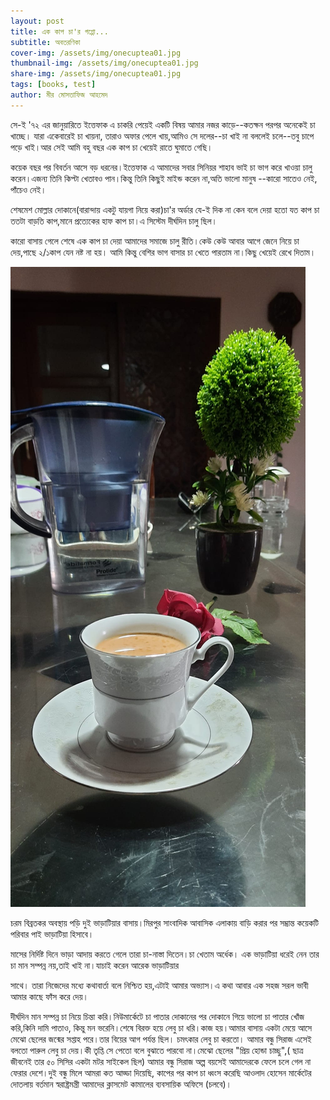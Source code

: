 ```yaml
---
layout: post
title: এক কাপ চা'র গপ্পো...
subtitle: অবতরণিকা
cover-img: /assets/img/onecuptea01.jpg
thumbnail-img: /assets/img/onecuptea01.jpg
share-img: /assets/img/onecuptea01.jpg
tags: [books, test]
author: মীর মোসতাফিজ আহমেদ
---
```



<p>সে-ই '৭২ এর জানুয়ারিতে ইত্তেফাক এ চাকরি পেয়েই একটি বিষয় আমার নজর কাড়ে--কতক্ষন পরপর অনেকেই চা খাচ্ছে। যারা একেবারেই চা খায়না, তারাও অফার পেলে খায়,আমিও সে দলের--চা খাই না বললেই চলে--তবু চাপে পড়ে খাই।আর সেই আমি বহু বছর এক কাপ চা খেয়েই রাতে ঘুমাতে গেছি।</p>
<p>কয়েক বছর পর বিবর্তন আসে বড় ধরনের।ইত্তেফাক এ আমাদের সবার সিনিয়র শাহাব ভাই চা ভাগ করে খাওয়া চালু করেন।এজন্য তিনি কিপ্টা খেতাবও পান।কিন্তু তিনি কিছুই মাইন্ড করেন না,অতি ভালো মানুষ --কারো সাতেও নেই, পাঁচেও নেই।</p>
<p>শেষমেশ মোল্লার দোকানে(বারান্দায় একটু যায়গা নিয়ে করা)চা'র অর্ডার যে-ই দিক না কেন বলে দেয়া হতো যত কাপ চা ততটা বাড়তি কাপ,মানে প্রত্যেকের হাফ কাপ চা।এ সিস্টেম দীর্ঘদিন চালু ছিল।</p>
<p>কারো বাসায় গেলে শেষে এক কাপ চা দেয়া আমাদের সমাজে চালু রীতি।কেউ কেউ আবার আগে জেনে নিয়ে চা দেয়,পাছে ২/১কাপ যেন নষ্ট না হয়। আমি কিন্তু বেশির ভাগ বাসার চা খেতে পারতাম না।কিছু খেয়েই রেখে দিতাম।</p>
<img src="/assets/img/onecuptea01.jpg">

<p>চরম বিব্রতকর অবস্থায় পড়ি দুই ভাড়াটিয়ার বাসায়।মিরপুর সাংবাদিক আবাসিক এলাকায় বাড়ি করার পর সম্ভ্রান্ত কয়েকটি পরিবার পাই ভাড়াটিয়া হিসাবে।</p> 
<p>মাসের নির্দিষ্ট দিনে ভাড়া আদায় করতে গেলে তারা চা-নাস্তা দিতেন।চা খেতাম অর্ধেক। এক ভাড়াটিয়া ধরেই নেন তার চা মান সম্পন্ন নয়,তাই খাই না।যাচাই করেন আরেক ভাড়াটিয়ার <p>সাথে। তারা নিজেদের মধ্যে কথাবার্তা বলে নিশ্চিত হয়,এটাই আমার অভ্যাস।এ কথা আবার এক সহজ সরল ভাবী আমার কাছে ফাঁস করে দেয়।</p>
দীর্ঘদিন মান সম্পন্ন চা নিয়ে চিন্তা করি।নিউমার্কেটে চা পাতার দোকানের পর দোকানে গিয়ে ভালো চা পাতার খোঁজ করি,কিনি দামি পাতাও, কিন্তু মন ভরেনি।শেষে বিরক্ত হয়ে লেবু চা ধরি।কাজ হয়।আমার বাসায় একটা মেয়ে আসে মেঝো ছেলের জন্মের সপ্তাহ পরে।তার বিয়ের আগ পর্যন্ত ছিল। চমৎকার লেবু চা করতো। আমার বন্ধু সিরাজ এসেই বলতো পারুল লেবু চা দেয়।কী তৃপ্তি সে পেতো বলে বুঝাতে পারবো না।মেঝো ছেলের "প্রিয় হোন্ডা চাচ্ছু",( ছাত্র জীবনেই তার ৫০ সিসির একটা মটর সাইকেল ছিল) আমার বন্ধু সিরাজ অল্প বয়সেই আমাদেরকে ফেলে চলে গেল না ফেরার দেশে।দুই বন্ধু মিলে আমরা কত আড্ডা দিয়েছি, কাপের পর কাপ চা ধ্বংস করেছি আওলাদ হোসেন মার্কেটের দোতলায় বর্তমান স্বরাষ্ট্রমন্ত্রী আমাদের ক্লাসমেট কামালের ব্যবসায়িক অফিসে (চলবে)।</p>